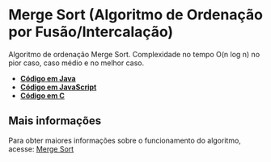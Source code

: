 # Merge Sort (Algoritmo de Ordenação por Fusão/Intercalação)

Algoritmo de ordenação Merge Sort. Complexidade no tempo O(n log n) no pior caso, caso médio e no melhor caso.

* [**Código em Java**](/MergeSort/Java/MergeSort.java)
* [**Código em JavaScript**](/MergeSort/JavaScript/MergeSort.js)
* [**Código em C**](/MergeSort/C/MergeSort.c)

## Mais informações
Para obter maiores informações sobre o funcionamento do algoritmo, acesse: [Merge Sort](https://www.blogcyberini.com/2018/06/merge-sort.html)
